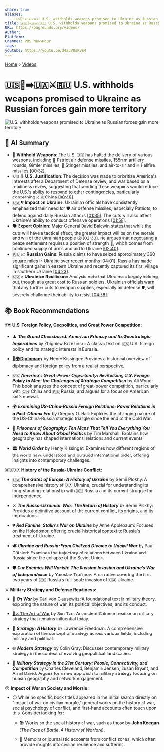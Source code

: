 ```yaml
---
share: true
aliases:
  - 🇺🇸🚫➡️🇺🇦⚔️🇷🇺 U.S. withholds weapons promised to Ukraine as Russian forces gain more territory
title: 🇺🇸🚫➡️🇺🇦⚔️🇷🇺 U.S. withholds weapons promised to Ukraine as Russian forces gain more territory
URL: https://bagrounds.org/videos/
Author: 
Platform: 
Channel: PBS NewsHour
tags: 
youtube: https://youtu.be/d4aLV8sKvZM
---
```

[Home](../index.md) > [Videos](./index.md)  
# 🇺🇸🚫➡️🇺🇦⚔️🇷🇺 U.S. withholds weapons promised to Ukraine as Russian forces gain more territory  
![U.S. withholds weapons promised to Ukraine as Russian forces gain more territory](https://youtu.be/d4aLV8sKvZM)  
  
## 🤖 AI Summary  
* 🛑 **Withheld Weapons**: The U.S. 🇺🇸 has halted the delivery of various weapons, including 🚀 Patriot air defense missiles, 155mm artillery rounds, Gimler missiles, 🎯 Stinger missiles, and air-to-air and 🔥 Hellfire missiles \[[00:32](http://www.youtube.com/watch?v=d4aLV8sKvZM&t=32)\].  
* 🇺🇸 🤔 **U.S. Justification**: The decision was made to prioritize America's interests after a Department of Defense review, and was based on a readiness review, suggesting that sending these weapons would reduce the U.S.'s ability to respond to other contingencies, particularly concerning 🇨🇳 China \[[00:48](http://www.youtube.com/watch?v=d4aLV8sKvZM&t=48)\].  
* 🇺🇦 💔 **Impact on Ukraine**: Ukrainian officials have consistently emphasized their need for 🛡️ air defense missiles, especially Patriots, to defend against daily Russian attacks \[[01:35](http://www.youtube.com/watch?v=d4aLV8sKvZM&t=95)\]. The cuts will also affect Ukraine's ability to conduct offensive operations \[[01:58](http://www.youtube.com/watch?v=d4aLV8sKvZM&t=118)\].  
* 🗣️ **Expert Opinion**: Major General David Baldwin states that while the cuts will have a tactical effect, the greater impact will be on the morale and will of the Ukrainian people 😥 \[[02:33](http://www.youtube.com/watch?v=d4aLV8sKvZM&t=153)\]. He argues that negotiating a peace settlement requires a position of strength 💪, which comes from continued supply of arms and aid to Ukraine \[[02:40](http://www.youtube.com/watch?v=d4aLV8sKvZM&t=160)\].  
* 🇷🇺 📈 **Russian Gains**: Russia claims to have seized approximately 360 square miles in Ukraine over recent months \[[04:01](http://www.youtube.com/watch?v=d4aLV8sKvZM&t=241)\]. Russia has made significant gains in eastern Ukraine and recently captured its first village in southern Ukraine \[[04:23](http://www.youtube.com/watch?v=d4aLV8sKvZM&t=263)\].  
* 🇺🇦 ✊ **Ukrainian Resilience**: Analysts note that Ukraine is largely holding out, though at a great cost to Russian soldiers. Ukrainian officials warn that any further cuts to weapon supplies, especially air defense 🛡️, will severely challenge their ability to resist \[[04:58](http://www.youtube.com/watch?v=d4aLV8sKvZM&t=298)\].  
  
## 📚 Book Recommendations  
🗺️ **U.S. Foreign Policy, Geopolitics, and Great Power Competition:**  
- ♟️ **_The Grand Chessboard: American Primacy and Its Geostrategic Imperatives_** by Zbigniew Brzezinski: A classic text on 🇺🇸 U.S. foreign policy and its strategic interests in Eurasia.  
  
- **[🤝🌍 Diplomacy](../books/diplomacy.md)** by Henry Kissinger: Provides a historical overview of diplomacy and foreign policy from a realist perspective.  
  
- 🇺🇸 **_America's Great-Power Opportunity: Revitalizing U.S. Foreign Policy to Meet the Challenges of Strategic Competition_** by Ali Wyne: This book analyzes the concept of great-power competition, particularly with 🇨🇳 China and 🇷🇺 Russia, and argues for a focus on American self-renewal.  
  
- 🌍 **_Examining US-China-Russia Foreign Relations: Power Relations in a Post-Obama Era_** by Gregory O. Hall: Explores the changing nature of the US-China-Russia strategic triangle since the end of the Cold War.  
  
- 📍 **_Prisoners of Geography: Ten Maps That Tell You Everything You Need to Know About Global Politics_** by Tim Marshall: Explains how geography has shaped international relations and current events.  
  
- 🏛️ **_World Order_** by Henry Kissinger: Examines how different regions of the world have understood and pursued international order, offering insights into contemporary challenges.  
  
🇷🇺🇺🇦 **History of the Russia-Ukraine Conflict:**  
- 🇺🇦 **_The Gates of Europe: A History of Ukraine_** by Serhii Plokhy: A comprehensive history of 🇺🇦 Ukraine, crucial for understanding its long-standing relationship with 🇷🇺 Russia and its current struggle for independence.  
  
- ⚔️ **_The Russo-Ukrainian War: The Return of History_** by Serhii Plokhy: Provides a definitive account of the current conflict, its origins, and its implications.  
  
- 💔 **_Red Famine: Stalin's War on Ukraine_** by Anne Applebaum: Focuses on the Holodomor, offering crucial historical context to Russia's treatment of Ukraine.  
  
- 🕊️ **_Ukraine and Russia: From Civilized Divorce to Uncivil War_** by Paul D'Anieri: Examines the trajectory of relations between Ukraine and Russia since the collapse of the Soviet Union.  
  
- 🛡️ **_Our Enemies Will Vanish: The Russian Invasion and Ukraine's War of Independence_** by Yaroslav Trofimov: A narrative covering the first two years of 🇷🇺 Russia's full-scale invasion of 🇺🇦 Ukraine.  
  
⚔️ **Military Strategy and Defense Readiness:**  
- 📜 **_On War_** by Carl von Clausewitz: A foundational text in military theory, exploring the nature of war, its political objectives, and its conduct.  
  
- [🎨⚔️ The Art of War](../books/the-art-of-war.md) by Sun Tzu: An ancient Chinese treatise on military strategy that remains influential today.  
  
- 🧠 **_Strategy: A History_** by Lawrence Freedman: A comprehensive exploration of the concept of strategy across various fields, including military and political.  
  
- 🌐 **_Modern Strategy_** by Colin Gray: Discusses contemporary military strategy in the context of evolving geopolitical landscapes.  
  
- 🤝 **_Military Strategy in the 21st Century: People, Connectivity, and Competition_** by Charles Cleveland, Benjamin Jensen, Susan Bryant, and Arnel David: Argues for a new approach to military strategy focusing on human geography and network engagement.  
  
😢 **Impact of War on Society and Morale:**  
- 😔 While no specific book titles appeared in the initial search directly on "impact of war on civilian morale," general works on the history of war, social psychology of conflict, and first-hand accounts often touch upon this. Consider looking for:  
  
    - 📚 Works on the social history of war, such as those by **John Keegan** (_The Face of Battle_, _A History of Warfare_).  
  
    - 📰 Memoirs or journalistic accounts from conflict zones, which often provide insights into civilian resilience and suffering.